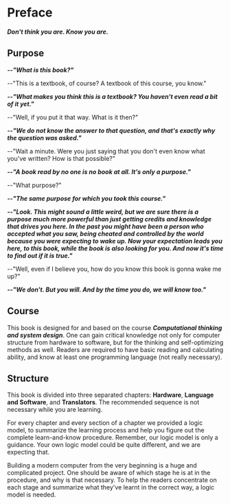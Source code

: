 # Preface



***Don't think you are. Know you are.***

## Purpose

***--"What is this book?"***

--"This is a textbook, of course? A textbook of this course, you know."

***--"What makes you think this is a textbook? You haven't even read a bit of it yet."***

--"Well, if you put it that way. What is it then?"

***--"We do not know the answer to that question, and that's exactly why the question was asked."***

--"Wait a minute. Were you just saying that you don't even know what you've written? How is that possible?"

***--"A book read by no one is no book at all. It's only a purpose."***

--"What purpose?"

***--"The same purpose for which you took this course."***

***--"Look. This might sound a little weird, but we are sure there is a purpose much more powerful than just getting credits and knowledge that drives you here. In the past you might have been a person who accepted what you saw, being cheated and controlled by the world because you were expecting to wake up. Now your expectation leads you here, to this book, while the book is also looking for you. And now it's time to find out if it is true."***

--"Well, even if I believe you, how do you know this book is gonna wake me up?"

***--"We don't. But you will. And by the time you do, we will know too."***

## Course

This book is designed for and based on the course ***Computational thinking and system design***. One can gain critical knowledge not only for computer structure from hardware to software, but for the thinking and self-optimizing methods as well. Readers are required to have basic reading and calculating ability, and know at least one programming language (not really necessary).

## Structure

This book is divided into three separated chapters: **Hardware**, **Language and Software**, and **Translators**. The recommended sequence is not necessary while you are learning.

For every chapter and every section of a chapter we provided a logic model, to summarize the learning process and help you figure out the complete learn-and-know procedure. Remember, our logic model is only a guidance. Your own logic model could be quite different, and we are expecting that.

Building a modern computer from the very beginning is a huge and complicated project. One should be aware of which stage he is at in the procedure, and why is that necessary. To help the readers concentrate on each stage and summarize what they've learnt in the correct way, a logic model is needed.